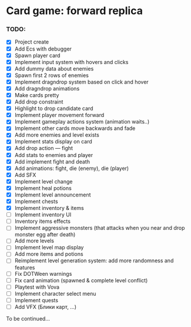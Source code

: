 # Card game: forward replica

### TODO:
- [x] Project create
- [x] Add Ecs with debugger
- [x] Spawn player card
- [x] Implement input system with hovers and clicks
- [x] Add dummy data about enemies
- [x] Spawn first 2 rows of enemies
- [x] Implement dragndrop system based on click and hover
- [x] Add dragndrop animations
- [x] Make cards pretty
- [x] Add drop constraint
- [x] Highlight to drop candidate card 
- [x] Implement player movement forward
- [x] Implement gameplay actions system (animation waits..)
- [x] Implement other cards move backwards and fade
- [x] Add more enemies and level exists
- [x] Implement stats display on card
- [x] Add drop action — fight
- [x] Add stats to enemies and player
- [x] Add implement fight and death
- [x] Add animations: fight, die (enemy), die (player)
- [x] Add SFX
- [x] Implement level change
- [x] Implement heal potions
- [x] Implement level announcement
- [x] Implement chests
- [x] Implement inventory & items
- [ ] Implement inventory UI
- [ ] Inventory items effects
- [ ] Implement aggressive monsters (that attacks when you near and drop monster egg after death)
- [ ] Add more levels
- [ ] Implement level map display
- [ ] Add more items and potions
- [ ] Reimplement level generation system: add more randomness and features
- [ ] Fix DOTWeen warnings
- [ ] Fix card animation (spawned & complete level conflict)
- [ ] Playtest with Vova
- [ ] Implement character select menu
- [ ] Implement quests
- [ ] Add VFX (Блики карт, ...)

To be continued... 
